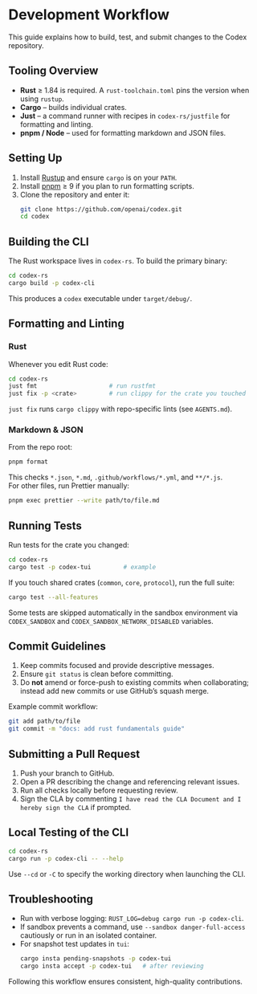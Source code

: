 # Development Workflow

This guide explains how to build, test, and submit changes to the Codex repository.

## Tooling Overview

- **Rust** ≥ 1.84 is required. A `rust-toolchain.toml` pins the version when using `rustup`.
- **Cargo** – builds individual crates.
- **Just** – a command runner with recipes in `codex-rs/justfile` for formatting and linting.
- **pnpm / Node** – used for formatting markdown and JSON files.

## Setting Up

1. Install [Rustup](https://rustup.rs/) and ensure `cargo` is on your `PATH`.
2. Install [pnpm](https://pnpm.io/) ≥ 9 if you plan to run formatting scripts.
3. Clone the repository and enter it:
   ```bash
   git clone https://github.com/openai/codex.git
   cd codex
   ```

## Building the CLI

The Rust workspace lives in `codex-rs`. To build the primary binary:

```bash
cd codex-rs
cargo build -p codex-cli
```

This produces a `codex` executable under `target/debug/`.

## Formatting and Linting

### Rust

Whenever you edit Rust code:

```bash
cd codex-rs
just fmt                    # run rustfmt
just fix -p <crate>         # run clippy for the crate you touched
```

`just fix` runs `cargo clippy` with repo-specific lints (see `AGENTS.md`).

### Markdown & JSON

From the repo root:

```bash
pnpm format
```

This checks `*.json`, `*.md`, `.github/workflows/*.yml`, and `**/*.js`.  
For other files, run Prettier manually:

```bash
pnpm exec prettier --write path/to/file.md
```

## Running Tests

Run tests for the crate you changed:

```bash
cd codex-rs
cargo test -p codex-tui         # example
```

If you touch shared crates (`common`, `core`, `protocol`), run the full suite:

```bash
cargo test --all-features
```

Some tests are skipped automatically in the sandbox environment via `CODEX_SANDBOX` and `CODEX_SANDBOX_NETWORK_DISABLED` variables.

## Commit Guidelines

1. Keep commits focused and provide descriptive messages.
2. Ensure `git status` is clean before committing.
3. Do **not** amend or force-push to existing commits when collaborating; instead add new commits or use GitHub’s squash merge.

Example commit workflow:

```bash
git add path/to/file
git commit -m "docs: add rust fundamentals guide"
```

## Submitting a Pull Request

1. Push your branch to GitHub.
2. Open a PR describing the change and referencing relevant issues.
3. Run all checks locally before requesting review.
4. Sign the CLA by commenting `I have read the CLA Document and I hereby sign the CLA` if prompted.

## Local Testing of the CLI

```bash
cd codex-rs
cargo run -p codex-cli -- --help
```

Use `--cd` or `-C` to specify the working directory when launching the CLI.

## Troubleshooting

- Run with verbose logging: `RUST_LOG=debug cargo run -p codex-cli`.
- If sandbox prevents a command, use `--sandbox danger-full-access` cautiously or run in an isolated container.
- For snapshot test updates in `tui`:
  ```bash
  cargo insta pending-snapshots -p codex-tui
  cargo insta accept -p codex-tui   # after reviewing
  ```

Following this workflow ensures consistent, high-quality contributions.
